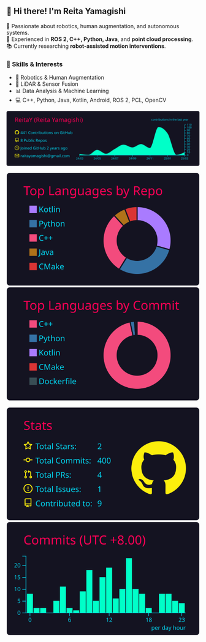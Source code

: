 ## 👋 Hi there! I'm Reita Yamagishi

🚀 Passionate about robotics, human augmentation, and autonomous systems.  
🔧 Experienced in **ROS 2, C++, Python, Java**, and **point cloud processing**.  
📚 Currently researching **robot-assisted motion interventions**.  

### 🔧 Skills & Interests
- 🤖 Robotics & Human Augmentation
- 📡 LiDAR & Sensor Fusion
- 📊 Data Analysis & Machine Learning
- 💻 C++, Python, Java, Kotlin, Android, ROS 2, PCL, OpenCV

<p align="center">
  <a href="https://github.com/vn7n24fzkq/github-profile-summary-cards">
    <img src="https://raw.githubusercontent.com/ReitaY/ReitaY/main/profile-summary-card-output/2077/0-profile-details.svg">
  </a>
</p>

<p align="center">
  <a href="https://github.com/vn7n24fzkq/github-profile-summary-cards">
    <img src="https://raw.githubusercontent.com/ReitaY/ReitaY/main/profile-summary-card-output/2077/1-repos-per-language.svg">
    <img src="https://raw.githubusercontent.com/ReitaY/ReitaY/main/profile-summary-card-output/2077/2-most-commit-language.svg">
  </a>
</p>

<p align="center">
  <a href="https://github.com/vn7n24fzkq/github-profile-summary-cards">
    <img src="https://raw.githubusercontent.com/ReitaY/ReitaY/main/profile-summary-card-output/2077/3-stats.svg">
    <img src="https://raw.githubusercontent.com/ReitaY/ReitaY/main/profile-summary-card-output/2077/4-productive-time.svg">
  </a>
</p>
